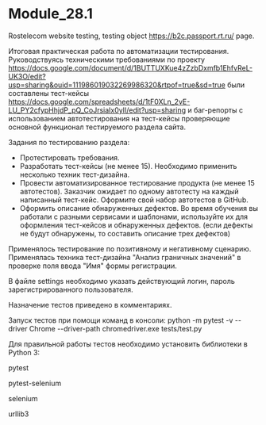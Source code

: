 # Module_28.1
Rostelecom website testing, testing object https://b2c.passport.rt.ru/ page.

Итоговая практическая работа по автоматизации тестирования.
Руководствуясь техническими требованиями по проекту https://docs.google.com/document/d/1BUTTUXKue4zZzbDxmfb1EhfvReL-UK3O/edit?usp=sharing&ouid=111986019032269986320&rtpof=true&sd=true
были составлены тест-кейсы https://docs.google.com/spreadsheets/d/1tF0XLn_2vE-LU_PY2cfypHhjdP_pQ_CoJrsiaIx0ylI/edit?usp=sharing и баг-репорты
с использованием автотестирования на тест-кейсы проверяющие основной функционал тестируемого раздела сайта.

Задания по тестированию раздела:
- Протестировать требования.
- Разработать тест-кейсы (не менее 15). Необходимо применить несколько техник тест-дизайна.
- Провести автоматизированное тестирование продукта (не менее 15 автотестов). Заказчик ожидает по одному автотесту на каждый написанный тест-кейс. Оформите свой набор автотестов в GitHub.
- Оформить описание обнаруженных дефектов. Во время обучения вы работали с разными сервисами и шаблонами, используйте их для оформления тест-кейсов и обнаруженных дефектов. (если дефекты не будут обнаружены, то составить описание трех дефектов)

Применялось тестирование по позитивному и негативному сценарию. Применялась техника тест-дизайна "Анализ граничных значений" в проверке поля ввода "Имя" формы регистрации.

В файле settings необходимо указать действующий логин, пароль зарегистрированного пользователя.

Назначение тестов приведено в комментариях.

Запуск тестов при помощи команд в консоли:
python -m pytest -v --driver Chrome --driver-path chromedriver.exe tests/test.py

Для правильной работы тестов необходимо установить библиотеки в Python 3:

pytest

pytest-selenium

selenium

urllib3
